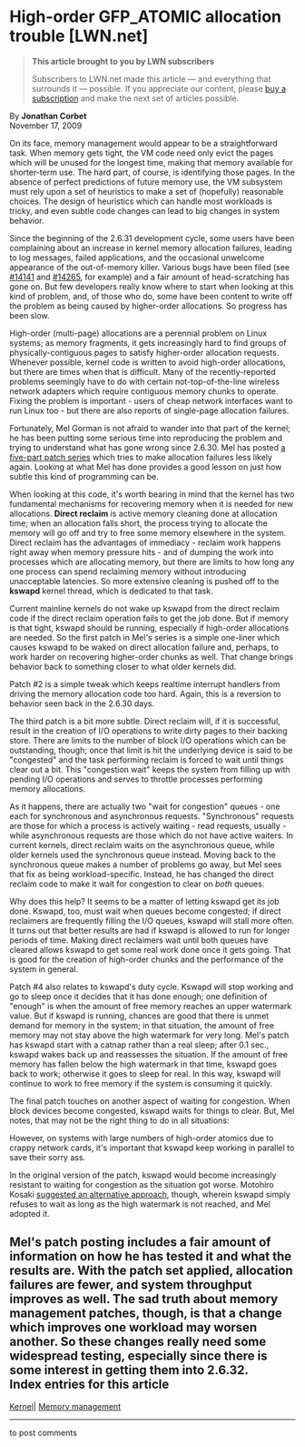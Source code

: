 # High-order GFP_ATOMIC allocation trouble [LWN.net]

> **This article brought to you by LWN subscribers**
> 
> Subscribers to LWN.net made this article — and everything that surrounds it — possible. If you appreciate our content, please [buy a subscription](/Promo/nst-nag3/subscribe) and make the next set of articles possible. 

By **Jonathan Corbet**  
November 17, 2009 

On its face, memory management would appear to be a straightforward task. When memory gets tight, the VM code need only evict the pages which will be unused for the longest time, making that memory available for shorter-term use. The hard part, of course, is identifying those pages. In the absence of perfect predictions of future memory use, the VM subsystem must rely upon a set of heuristics to make a set of (hopefully) reasonable choices. The design of heuristics which can handle most workloads is tricky, and even subtle code changes can lead to big changes in system behavior. 

Since the beginning of the 2.6.31 development cycle, some users have been complaining about an increase in kernel memory allocation failures, leading to log messages, failed applications, and the occasional unwelcome appearance of the out-of-memory killer. Various bugs have been filed (see [#14141](http://bugzilla.kernel.org/show_bug.cgi?id=14141) and [#14265](http://bugzilla.kernel.org/show_bug.cgi?id=14265), for example) and a fair amount of head-scratching has gone on. But few developers really know where to start when looking at this kind of problem, and, of those who do, some have been content to write off the problem as being caused by higher-order allocations. So progress has been slow. 

High-order (multi-page) allocations are a perennial problem on Linux systems; as memory fragments, it gets increasingly hard to find groups of physically-contiguous pages to satisfy higher-order allocation requests. Whenever possible, kernel code is written to avoid high-order allocations, but there are times when that is difficult. Many of the recently-reported problems seemingly have to do with certain not-top-of-the-line wireless network adapters which require contiguous memory chunks to operate. Fixing the problem is important - users of cheap network interfaces want to run Linux too - but there are also reports of single-page allocation failures. 

Fortunately, Mel Gorman is not afraid to wander into that part of the kernel; he has been putting some serious time into reproducing the problem and trying to understand what has gone wrong since 2.6.30. Mel has posted [a five-part patch series](/Articles/362184/) which tries to make allocation failures less likely again. Looking at what Mel has done provides a good lesson on just how subtle this kind of programming can be. 

When looking at this code, it's worth bearing in mind that the kernel has two fundamental mechanisms for recovering memory when it is needed for new allocations. **Direct reclaim** is active memory cleaning done at allocation time; when an allocation falls short, the process trying to allocate the memory will go off and try to free some memory elsewhere in the system. Direct reclaim has the advantages of immediacy - reclaim work happens right away when memory pressure hits - and of dumping the work into processes which are allocating memory, but there are limits to how long any one process can spend reclaiming memory without introducing unacceptable latencies. So more extensive cleaning is pushed off to the **kswapd** kernel thread, which is dedicated to that task. 

Current mainline kernels do not wake up kswapd from the direct reclaim code if the direct reclaim operation fails to get the job done. But if memory is that tight, kswapd should be running, especially if high-order allocations are needed. So the first patch in Mel's series is a simple one-liner which causes kswapd to be waked on direct allocation failure and, perhaps, to work harder on recovering higher-order chunks as well. That change brings behavior back to something closer to what older kernels did. 

Patch #2 is a simple tweak which keeps realtime interrupt handlers from driving the memory allocation code too hard. Again, this is a reversion to behavior seen back in the 2.6.30 days. 

The third patch is a bit more subtle. Direct reclaim will, if it is successful, result in the creation of I/O operations to write dirty pages to their backing store. There are limits to the number of block I/O operations which can be outstanding, though; once that limit is hit the underlying device is said to be "congested" and the task performing reclaim is forced to wait until things clear out a bit. This "congestion wait" keeps the system from filling up with pending I/O operations and serves to throttle processes performing memory allocations. 

As it happens, there are actually two "wait for congestion" queues - one each for synchronous and asynchronous requests. "Synchronous" requests are those for which a process is actively waiting - read requests, usually - while asynchronous requests are those which do not have active waiters. In current kernels, direct reclaim waits on the asynchronous queue, while older kernels used the synchronous queue instead. Moving back to the synchronous queue makes a number of problems go away, but Mel sees that fix as being workload-specific. Instead, he has changed the direct reclaim code to make it wait for congestion to clear on _both_ queues. 

Why does this help? It seems to be a matter of letting kswapd get its job done. Kswapd, too, must wait when queues become congested; if direct reclaimers are frequently filling the I/O queues, kswapd will stall more often. It turns out that better results are had if kswapd is allowed to run for longer periods of time. Making direct reclaimers wait until both queues have cleared allows kswapd to get some real work done once it gets going. That is good for the creation of high-order chunks and the performance of the system in general. 

Patch #4 also relates to kswapd's duty cycle. Kswapd will stop working and go to sleep once it decides that it has done enough; one definition of "enough" is when the amount of free memory reaches an upper watermark value. But if kswapd is running, chances are good that there is unmet demand for memory in the system; in that situation, the amount of free memory may not stay above the high watermark for very long. Mel's patch has kswapd start with a catnap rather than a real sleep; after 0.1 sec., kswapd wakes back up and reassesses the situation. If the amount of free memory has fallen below the high watermark in that time, kswapd goes back to work; otherwise it goes to sleep for real. In this way, kswapd will continue to work to free memory if the system is consuming it quickly. 

The final patch touches on another aspect of waiting for congestion. When block devices become congested, kswapd waits for things to clear. But, Mel notes, that may not be the right thing to do in all situations: 

However, on systems with large numbers of high-order atomics due to crappy network cards, it's important that kswapd keep working in parallel to save their sorry ass. 

In the original version of the patch, kswapd would become increasingly resistant to waiting for congestion as the situation got worse. Motohiro Kosaki [suggested an alternative approach](/Articles/362218/), though, wherein kswapd simply refuses to wait as long as the high watermark is not reached, and Mel adopted it. 

Mel's patch posting includes a fair amount of information on how he has tested it and what the results are. With the patch set applied, allocation failures are fewer, and system throughput improves as well. The sad truth about memory management patches, though, is that a change which improves one workload may worsen another. So these changes really need some widespread testing, especially since there is some interest in getting them into 2.6.32.  
Index entries for this article  
---  
[Kernel](/Kernel/Index)| [Memory management](/Kernel/Index#Memory_management)  
  


* * *

to post comments 
